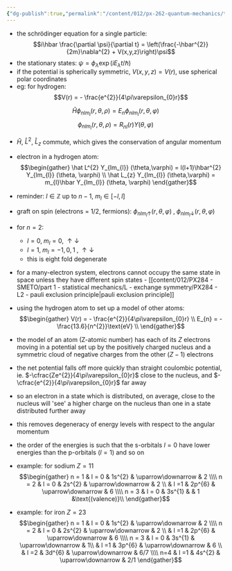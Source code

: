 ```yaml
---
{"dg-publish":true,"permalink":"/content/012/px-262-quantum-mechanics/term-2/i-electronic-configurations/px-262-i1-electrons-in-atoms-and-molecules/","noteIcon":"1","created":"2025-01-23T17:40:48.914+00:00","updated":"2025-03-01T15:36:44.040+00:00"}
---
```


- the schrödinger equation for a single particle:
$$i\hbar \frac{\partial \psi}{\partial t} = \left(\frac{-\hbar^{2}}{2m}\nabla^{2} + V(x,y,z)\right)\psi$$
- the stationary states: $\psi = \phi_{\lambda} \exp(iE_{\lambda}t/\hbar)$
- if the potential is spherically symmetric, $V(x,y,z) = V(r)$, use spherical polar coordinates
- eg: for hydrogen:
$$V(r) = - \frac{e^{2}}{4\pi\varepsilon_{0}r}$$

$$\hat H \phi_{nlm_{l}} (r,\theta,\rho) = E_{n}  \phi_{nlm_{l}} (r,\theta,\varphi)$$
$$\phi_{nlm_{l}} (r,\theta,\rho) = R_{nl}(r) Y(\theta,\varphi)$$
- $\hat H$, $\hat L^{2}$, $\hat L_{z}$ commute, which gives the conservation of angular momentum
- electron in a hydrogen atom:
$$\begin{gather}
\hat L^{2} Y_{lm_{l}} (\theta,\varphi) = l(l+1)\hbar^{2} Y_{lm_{l}} (\theta, \varphi) \\
\hat L_{z} Y_{lm_{l}} (\theta,\varphi) = m_{l}\hbar Y_{lm_{l}} (\theta, \varphi)
\end{gather}$$
- reminder: $l \in \mathbb Z$ up to $n-1$, $m_{l} \in [-l,  l]$

- graft on spin (electrons  = $1/2$, fermions): $\phi_{nlm_{l} \uparrow} (r, \theta, \varphi) \; , \;\phi_{nlm_{l} \downarrow} (r, \theta, \varphi)$
- for $n=2:$ 
	- $l=0, \; m_{l}= 0, \; \uparrow \downarrow$
	- $l=1, \; m_{l}= -1,0,1 \; ,\; \uparrow \downarrow$
	- this is eight fold degenerate
- for a many-electron system, electrons cannot occupy the same state in space unless they have different spin states - [[content/012/PX284 - SMETO/part 1 - statistical mechanics/L - exchange symmetry/PX284 - L2 - pauli exclusion principle\|pauli exclusion principle]]

- using the hydrogen atom to set up a model of other atoms:
$$\begin{gather}
V(r) = - \frac{e^{2}}{4\pi\varepsilon_{0}r} \\
E_{n} = - \frac{13.6}{n^{2}}\text{eV} \\
\end{gather}$$
- the model of an atom (Z-atomic number) has each of its ${} Z$ electrons moving in a potential set up by the positively charged nucleus and a symmetric cloud of negative charges from the other ${} (Z-1)$ electrons
- the net potential falls off more quickly than straight coulombic potential, ie. $-\cfrac{Ze^{2}}{4\pi\varepsilon_{0}r}$ close to the nucleus, and $-\cfrac{e^{2}}{4\pi\varepsilon_{0}r}$ far away 
- so an electron in a state which is distributed, on average, close to the nucleus will 'see' a higher charge on the nucleus than one in a state distributed further away
- this removes degeneracy of energy levels with respect to the angular momentum
- the order of the energies is such that the s-orbitals $l=0$ have lower energies than the p-orbitals $(l=1)$ and so on

- example: for sodium $Z = 11$
$$\begin{gather}
n = 1 & l = 0 & 1s^{2} & \uparrow\downarrow & 2 \\\\
n = 2 & l = 0 & 2s^{2} & \uparrow\downarrow & 2 \\
& l =1 & 2p^{6} & \uparrow\downarrow & 6 \\\\
n = 3 & l = 0 & 3s^{1} & & 1 &\text{(valence)}\\
\end{gather}$$

- example: for iron $Z = 23$
$$\begin{gather}
n = 1 & l = 0 & 1s^{2} & \uparrow\downarrow & 2 \\\\
n = 2 & l = 0 & 2s^{2} & \uparrow\downarrow & 2 \\
& l =1 & 2p^{6} & \uparrow\downarrow & 6 \\\\
n = 3 & l = 0 & 3s^{1} & \uparrow\downarrow & 1\\
& l =1 & 3p^{6} & \uparrow\downarrow & 6 \\
& l =2 & 3d^{6} & \uparrow\downarrow & 6/7 \\\\
n=4 & l =1 & 4s^{2} & \uparrow\downarrow & 2/1
\end{gather}$$
